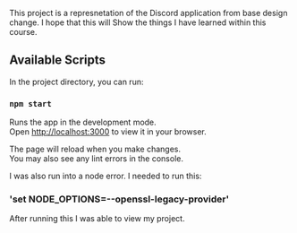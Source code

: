 This project is a represnetation of the Discord application from base design change. I hope that this will
Show the things I have learned within this course. 


## Available Scripts

In the project directory, you can run:

### `npm start`

Runs the app in the development mode.\
Open [http://localhost:3000](http://localhost:3000) to view it in your browser.

The page will reload when you make changes.\
You may also see any lint errors in the console.

I was also run into a node error. I needed to run this:

### 'set NODE_OPTIONS=--openssl-legacy-provider'

After running this I was able to view my project. 
